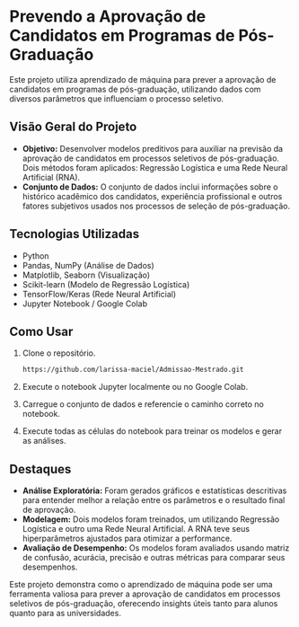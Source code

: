 # Prevendo a Aprovação de Candidatos em Programas de Pós-Graduação

Este projeto utiliza aprendizado de máquina para prever a aprovação de candidatos em programas de pós-graduação, utilizando dados com diversos parâmetros que influenciam o processo seletivo.

## Visão Geral do Projeto
- **Objetivo:** Desenvolver modelos preditivos para auxiliar na previsão da aprovação de candidatos em processos seletivos de pós-graduação. Dois métodos foram aplicados: Regressão Logística e uma Rede Neural Artificial (RNA).
- **Conjunto de Dados:** O conjunto de dados inclui informações sobre o histórico acadêmico dos candidatos, experiência profissional e outros fatores subjetivos usados nos processos de seleção de pós-graduação.

## Tecnologias Utilizadas
- Python
- Pandas, NumPy (Análise de Dados)
- Matplotlib, Seaborn (Visualização)
- Scikit-learn (Modelo de Regressão Logística)
- TensorFlow/Keras (Rede Neural Artificial)
- Jupyter Notebook / Google Colab

## Como Usar

1. Clone o repositório.
   ```bash
   https://github.com/larissa-maciel/Admissao-Mestrado.git

2. Execute o notebook Jupyter localmente ou no Google Colab.

3. Carregue o conjunto de dados e referencie o caminho correto no notebook.

4. Execute todas as células do notebook para treinar os modelos e gerar as análises.

## Destaques

- **Análise Exploratória:** Foram gerados gráficos e estatísticas descritivas para entender melhor a relação entre os parâmetros e o resultado final de aprovação.
- **Modelagem:** Dois modelos foram treinados, um utilizando Regressão Logística e outro uma Rede Neural Artificial. A RNA teve seus hiperparâmetros ajustados para otimizar a performance.
- **Avaliação de Desempenho:** Os modelos foram avaliados usando matriz de confusão, acurácia, precisão e outras métricas para comparar seus desempenhos.

Este projeto demonstra como o aprendizado de máquina pode ser uma ferramenta valiosa para prever a aprovação de candidatos em processos seletivos de pós-graduação, oferecendo insights úteis tanto para alunos quanto para as universidades.
